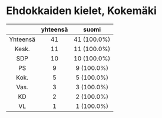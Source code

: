 # Ehdokkaiden kielet, Kokemäki

| |yhteensä|suomi|
|:---:|:---:|:---:|
|Yhteensä|41|41 (100.0%)|
|Kesk.|11|11 (100.0%)|
|SDP|10|10 (100.0%)|
|PS|9|9 (100.0%)|
|Kok.|5|5 (100.0%)|
|Vas.|3|3 (100.0%)|
|KD|2|2 (100.0%)|
|VL|1|1 (100.0%)|


